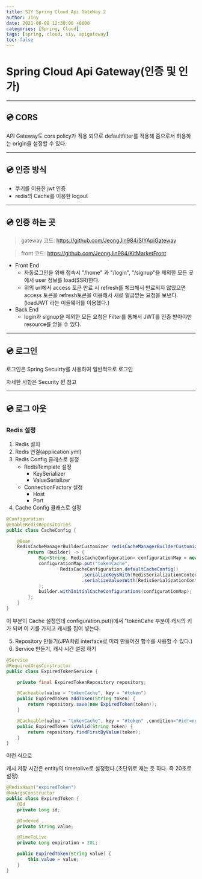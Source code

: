 ```yaml
---
title: SIY Spring Cloud Api GateWay 2
author: Jiny
date: 2021-06-08 12:30:00 +0800
categories: [Spring, Cloud]
tags: [spring, cloud, siy, apigateway]
toc: false
---
```

 
# Spring Cloud Api Gateway(인증 및 인가)

___

## 💿 **CORS**

API Gateway도 cors policy가 적용 되므로 defaultfilter를 적용해 줌으로서 허용하는 origin을 설정할 수 있다.

___

## 💿 **인증 방식**

- 쿠키를 이용한 jwt 인증
- redis의 Cache를 이용한 logout

___

## 💿 **인증 하는 곳**

> gateway 코드: https://github.com/JeongJin984/SIYApiGateway

> front 코드: https://github.com/JeongJin984/KitMarketFront

- Front End
  - 자동로그인을 위해 접속시 "/home" 과 "/login", "/signup"을 제외한 모든 곳에서 user 정보를 load(SSR)한다.
  - 위의 url에서 access 토큰 만료 시 refresh를 체크해서 만료되지 않았으면 access 토큰을 refresh토큰을 이용해서 새로 발급받는 요청을 보낸다.(loadJWT 라는 미들웨어를 이용했다.)
- Back End
  - login과 signup을 제외한 모든 요청은 Filter를 통해서 JWT를 인증 받아야만 resource를 얻을 수 있다.

___

## 💿 **로그인**

로그인은 Spring Secuirty를 사용하여 일반적으로 로그인

자세한 사항은 Security 편 참고

___

## 💿 **로그 아웃**

### **Redis 설정**

1. Redis 설치
2. Redis 연결(application.yml)
3. Redis Config 클래스로 설정
   - RedisTemplate 설정
     - KeySerializer
     - ValueSerializer 
   - ConnectionFactory 설정
     - Host
     - Port
4. Cache Config 클래스로 설정 

```java
@Configuration
@EnableRedisRepositories
public class CacheConfig {

    @Bean
    RedisCacheManagerBuilderCustomizer redisCacheManagerBuilderCustomizer() {
        return (builder) -> {
            Map<String, RedisCacheConfiguration> configurationMap = new HashMap<>();
            configurationMap.put("tokenCache",
                    RedisCacheConfiguration.defaultCacheConfig()
                            .serializeKeysWith(RedisSerializationContext.SerializationPair.fromSerializer(new StringRedisSerializer()))
                            .serializeValuesWith(RedisSerializationContext.SerializationPair.fromSerializer(new GenericJackson2JsonRedisSerializer()))
            );
            builder.withInitialCacheConfigurations(configurationMap);
        };
    }
}
```
이 부분이 Cache 설정인데 configuration.put()에서 "tokenCahe 부분이 캐시의 키가 되며 이 키를 가지고 캐시를 집어 넣는다.

5. Repository 만들기(JPA처럼 interface로 미리 만들어진 함수를 사용할 수 있다.)
6. Service 만들기, 캐시 시간 설정 하기

```java
@Service
@RequiredArgsConstructor
public class ExpiredTokenService {

    private final ExpiredTokenRepository repository;

    @Cacheable(value = "tokenCache", key = "#token")
    public ExpiredToken addToken(String token) {
        return repository.save(new ExpiredToken(token));
    }

    @Cacheable(value = "tokenCache", key = "#token" ,condition="#id!=null")
    public ExpiredToken isValid(String token) {
        return repository.findFirstByValue(token);
    }
}
```

이런 식으로

캐시 저장 시간은 entity의 timetolive로 설정했다.(초단위로 재는 듯 하다. 즉 20초로 설정)
```java
@RedisHash("expiredToken")
@NoArgsConstructor
public class ExpiredToken {
    @Id
    private Long id;

    @Indexed
    private String value;

    @TimeToLive
    private Long expiration = 20L;

    public ExpiredToken(String value) {
        this.value = value;
    }
}
```